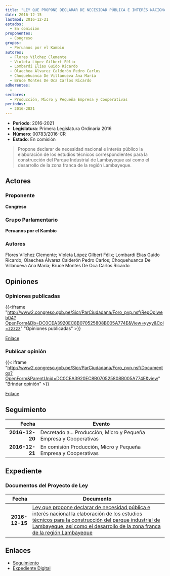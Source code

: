 ```yaml
---
title: "LEY QUE PROPONE DECLARAR DE NECESIDAD PÚBLICA E INTERÉS NACIONAL LA ELABORACIÓN DE LOS ESTUDIDOS TÉCNICOS PARA LA CONSTRUCCIÓN DEL PARQUE INDUSTRIAL DE LAMBAYEQUE ASÍ COMO EL DESARROLLO DE LA ZONA FRANCA DE LA REGIÓN LAMBAYEQUE"
date: 2016-12-15
lastmod: 2016-12-21
estados: 
  - En comisión
proponentes: 
  - Congreso
grupos: 
  - Peruanos por el Kambio
autores: 
  - Flores Vílchez Clemente
  - Violeta López Gilbert Félix
  - Lombardi Elías Guido Ricardo
  - Olaechea Álvarez Calderón Pedro Carlos
  - Choquehuanca De Villanueva Ana María
  - Bruce Montes De Oca Carlos Ricardo
adherentes: 
  - 
sectores: 
  - Producción, Micro y Pequeña Empresa y Cooperativas
periodos: 
  - 2016-2021
---
```


- **Periodo**: 2016-2021
- **Legislatura**: Primera Legislatura Ordinaria 2016
- **Número**: 00783/2016-CR
- **Estado**: En comisión

> Propone declarar de necesidad nacional e interés público la elaboración de los estudios técnicos correspondientes para la construcción del Parque Industrial de Lambayeque así como el desarrollo de la zona franca de la región Lambayeque.


## Actores

### Proponente

**Congreso**

### Grupo Parlamentario

**Peruanos por el Kambio**

### Autores

Flores Vílchez Clemente; Violeta López Gilbert Félix; Lombardi Elías Guido Ricardo; Olaechea Álvarez Calderón Pedro Carlos; Choquehuanca De Villanueva Ana María; Bruce Montes De Oca Carlos Ricardo


## Opiniones

### Opiniones publicadas

{{<iframe "http://www2.congreso.gob.pe/Sicr/ParCiudadana/Foro_pvp.nsf/RepOpiweb04?OpenForm&Db=DC0CEA3920EC8B070525808B005A774E&View=yyyy&Col=zzzzz" "Opiniones publicadas" >}}

[Enlace](http://www2.congreso.gob.pe/Sicr/ParCiudadana/Foro_pvp.nsf/RepOpiweb04?OpenForm&Db=DC0CEA3920EC8B070525808B005A774E&View=yyyy&Col=zzzzz)
### Publicar opinión

{{< iframe "http://www2.congreso.gob.pe/Sicr/ParCiudadana/Foro_pvp.nsf/Documentos?OpenForm&ParentUnid=DC0CEA3920EC8B070525808B005A774E&view" "Brindar opinión" >}}

[Enlace](http://www2.congreso.gob.pe/Sicr/ParCiudadana/Foro_pvp.nsf/Documentos?OpenForm&ParentUnid=DC0CEA3920EC8B070525808B005A774E&view)

## Seguimiento

| Fecha | Evento |
|------:|--------|
| **2016-12-20** | Decretado a... Producción, Micro y Pequeña Empresa y Cooperativas|
| **2016-12-21** | En comisión Producción, Micro y Pequeña Empresa y Cooperativas|


## Expediente


### Documentos del Proyecto de Ley

| Fecha | Documento |
|------:|--------|
| **2016-12-15** | [Ley que propone declarar de necesidad pública e interés nacional la elaboración de los estudios técnicos para la construcción del parque industrial de Lambayeque, así como el desarrollo de la zona franca de la región Lambayeque](http://www.leyes.congreso.gob.pe/Documentos/2016_2021/Proyectos_de_Ley_y_de_Resoluciones_Legislativas/PL0078320161215.pdf) |

## Enlaces 

- [Seguimiento](http://www2.congreso.gob.pe/Sicr/TraDocEstProc/CLProLey2016.nsf/f7fff46988ca05b1052578e100829cc7/109319109efdad6e0525808b0058644d?OpenDocument)
- [Expediente Digital](http://www2.congreso.gob.pe/Sicr/TraDocEstProc/CLProLey2016.nsf/f7fff46988ca05b1052578e100829cc7/109319109efdad6e0525808b0058644d?OpenDocument&Click=05257FB7005EB655.eb71d0cf91d8294e05256cdf006b5706/$Body/0.1C6C)
